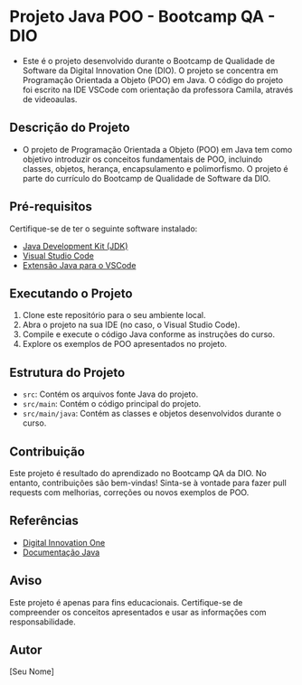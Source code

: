 # Projeto Java POO - Bootcamp QA - DIO

- Este é o projeto desenvolvido durante o Bootcamp de Qualidade de Software da Digital Innovation One (DIO). O projeto se concentra em Programação Orientada a Objeto (POO) em Java. O código do projeto foi escrito na IDE VSCode com orientação da professora Camila, através de videoaulas.

## Descrição do Projeto

- O projeto de Programação Orientada a Objeto (POO) em Java tem como objetivo introduzir os conceitos fundamentais de POO, incluindo classes, objetos, herança, encapsulamento e polimorfismo. O projeto é parte do currículo do Bootcamp de Qualidade de Software da DIO.

## Pré-requisitos

Certifique-se de ter o seguinte software instalado:

- [Java Development Kit (JDK)](https://www.oracle.com/java/technologies/javase-downloads.html)
- [Visual Studio Code](https://code.visualstudio.com)
- [Extensão Java para o VSCode](https://code.visualstudio.com/docs/languages/java)

## Executando o Projeto

1. Clone este repositório para o seu ambiente local.
2. Abra o projeto na sua IDE (no caso, o Visual Studio Code).
3. Compile e execute o código Java conforme as instruções do curso.
4. Explore os exemplos de POO apresentados no projeto.

## Estrutura do Projeto

- `src`: Contém os arquivos fonte Java do projeto.
- `src/main`: Contém o código principal do projeto.
- `src/main/java`: Contém as classes e objetos desenvolvidos durante o curso.

## Contribuição

Este projeto é resultado do aprendizado no Bootcamp QA da DIO. No entanto, contribuições são bem-vindas! Sinta-se à vontade para fazer pull requests com melhorias, correções ou novos exemplos de POO.

## Referências

- [Digital Innovation One](https://digitalinnovation.one)
- [Documentação Java](https://docs.oracle.com/javase/8/docs/)

## Aviso

Este projeto é apenas para fins educacionais. Certifique-se de compreender os conceitos apresentados e usar as informações com responsabilidade.

## Autor

[Seu Nome]
